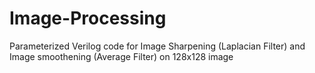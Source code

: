 # Image-Processing
Parameterized Verilog code for Image Sharpening (Laplacian Filter) and Image smoothening (Average Filter) on 128x128 image
